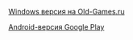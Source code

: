 [Windows версия на Old-Games.ru](https://www.old-games.ru/game/download/3663.html)

[Android-версия Google Play](https://play.google.com/store/apps/details?id=com.noodlecake.realmyst&hl=ru&gl=ru)
